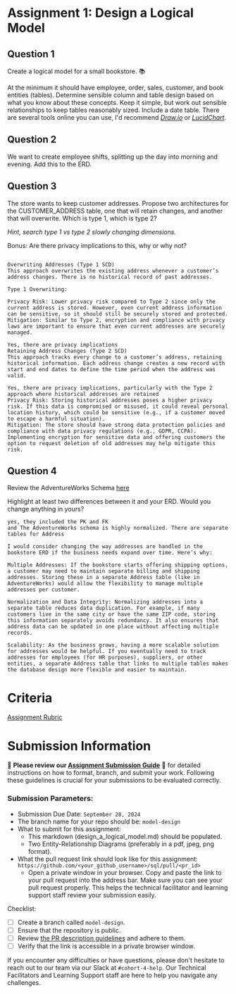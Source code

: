 # Assignment 1: Design a Logical Model

## Question 1
Create a logical model for a small bookstore. 📚

At the minimum it should have employee, order, sales, customer, and book entities (tables). Determine sensible column and table design based on what you know about these concepts. Keep it simple, but work out sensible relationships to keep tables reasonably sized. Include a date table. There are several tools online you can use, I'd recommend [_Draw.io_](https://www.drawio.com/) or [_LucidChart_](https://www.lucidchart.com/pages/).

## Question 2
We want to create employee shifts, splitting up the day into morning and evening. Add this to the ERD.

## Question 3
The store wants to keep customer addresses. Propose two architectures for the CUSTOMER_ADDRESS table, one that will retain changes, and another that will overwrite. Which is type 1, which is type 2?

_Hint, search type 1 vs type 2 slowly changing dimensions._

Bonus: Are there privacy implications to this, why or why not?
```

Overwriting Addresses (Type 1 SCD)
This approach overwrites the existing address whenever a customer’s address changes. There is no historical record of past addresses.

Type 1 Overwriting:

Privacy Risk: Lower privacy risk compared to Type 2 since only the current address is stored. However, even current address information can be sensitive, so it should still be securely stored and protected.
Mitigation: Similar to Type 2, encryption and compliance with privacy laws are important to ensure that even current addresses are securely managed.

Yes, there are privacy implications
Retaining Address Changes (Type 2 SCD)
This approach tracks every change to a customer’s address, retaining historical information. Each address change creates a new record with start and end dates to define the time period when the address was valid.

Yes, there are privacy implications, particularly with the Type 2 approach where historical addresses are retained
Privacy Risk: Storing historical addresses poses a higher privacy risk. If this data is compromised or misused, it could reveal personal location history, which could be sensitive (e.g., if a customer moved to escape a harmful situation).
Mitigation: The store should have strong data protection policies and compliance with data privacy regulations (e.g., GDPR, CCPA). Implementing encryption for sensitive data and offering customers the option to request deletion of old addresses may help mitigate this risk.
```

## Question 4
Review the AdventureWorks Schema [here](https://i.stack.imgur.com/LMu4W.gif)

Highlight at least two differences between it and your ERD. Would you change anything in yours?
```
yes, they included the PK and FK
and The AdventureWorks schema is highly normalized. There are separate tables for Address

I would consider changing the way addresses are handled in the bookstore ERD if the business needs expand over time. Here’s why:

Multiple Addresses: If the bookstore starts offering shipping options, a customer may need to maintain separate billing and shipping addresses. Storing these in a separate Address table (like in AdventureWorks) would allow the flexibility to manage multiple addresses per customer.

Normalization and Data Integrity: Normalizing addresses into a separate table reduces data duplication. For example, if many customers live in the same city or have the same ZIP code, storing this information separately avoids redundancy. It also ensures that address data can be updated in one place without affecting multiple records.

Scalability: As the business grows, having a more scalable solution for addresses would be helpful. If you eventually need to track addresses for employees (for HR purposes), suppliers, or other entities, a separate Address table that links to multiple tables makes the database design more flexible and easier to maintain.
```

# Criteria

[Assignment Rubric](./assignment_rubric.md)

# Submission Information

🚨 **Please review our [Assignment Submission Guide](https://github.com/UofT-DSI/onboarding/blob/main/onboarding_documents/submissions.md)** 🚨 for detailed instructions on how to format, branch, and submit your work. Following these guidelines is crucial for your submissions to be evaluated correctly.

### Submission Parameters:
* Submission Due Date: `September 28, 2024`
* The branch name for your repo should be: `model-design`
* What to submit for this assignment:
    * This markdown (design_a_logical_model.md) should be populated.
    * Two Entity-Relationship Diagrams (preferably in a pdf, jpeg, png format).
* What the pull request link should look like for this assignment: `https://github.com/<your_github_username>/sql/pull/<pr_id>`
    * Open a private window in your browser. Copy and paste the link to your pull request into the address bar. Make sure you can see your pull request properly. This helps the technical facilitator and learning support staff review your submission easily.

Checklist:
- [ ] Create a branch called `model-design`.
- [ ] Ensure that the repository is public.
- [ ] Review [the PR description guidelines](https://github.com/UofT-DSI/onboarding/blob/main/onboarding_documents/submissions.md#guidelines-for-pull-request-descriptions) and adhere to them.
- [ ] Verify that the link is accessible in a private browser window.

If you encounter any difficulties or have questions, please don't hesitate to reach out to our team via our Slack at `#cohort-4-help`. Our Technical Facilitators and Learning Support staff are here to help you navigate any challenges.
